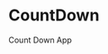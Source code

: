 # CountDown
 Count Down App
          
                            
                                                                                                                                                        
                                                                                                           
                                                                                                           
                                                                                                     
                                                                                               
                                                                    
                                           
                                       
              
            
          
   
